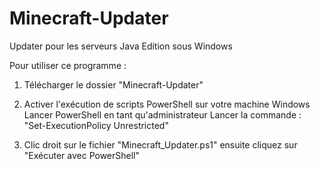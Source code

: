 # Minecraft-Updater
Updater pour les serveurs Java Edition sous Windows

Pour utiliser ce programme :
1) Télécharger le dossier "Minecraft-Updater"

2) Activer l'exécution de scripts PowerShell sur votre machine Windows
Lancer PowerShell en tant qu'administrateur
Lancer la commande : "Set-ExecutionPolicy Unrestricted"
     
3) Clic droit sur le fichier "Minecraft_Updater.ps1" ensuite cliquez sur "Exécuter avec PowerShell"
